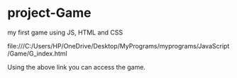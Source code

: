 # project-Game
my first game using JS, HTML and CSS

file:///C:/Users/HP/OneDrive/Desktop/MyPrograms/myprograms/JavaScript/Game/G_index.html

Using the above link you can access the game.
